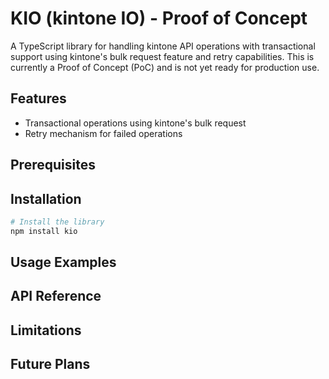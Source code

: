 # KIO (kintone IO) - Proof of Concept

A TypeScript library for handling kintone API operations with transactional support using kintone's bulk request feature and retry capabilities. This is currently a Proof of Concept (PoC) and is not yet ready for production use.

## Features

- Transactional operations using kintone's bulk request
- Retry mechanism for failed operations

## Prerequisites

## Installation

```bash
# Install the library
npm install kio
```

## Usage Examples

## API Reference

## Limitations

## Future Plans


